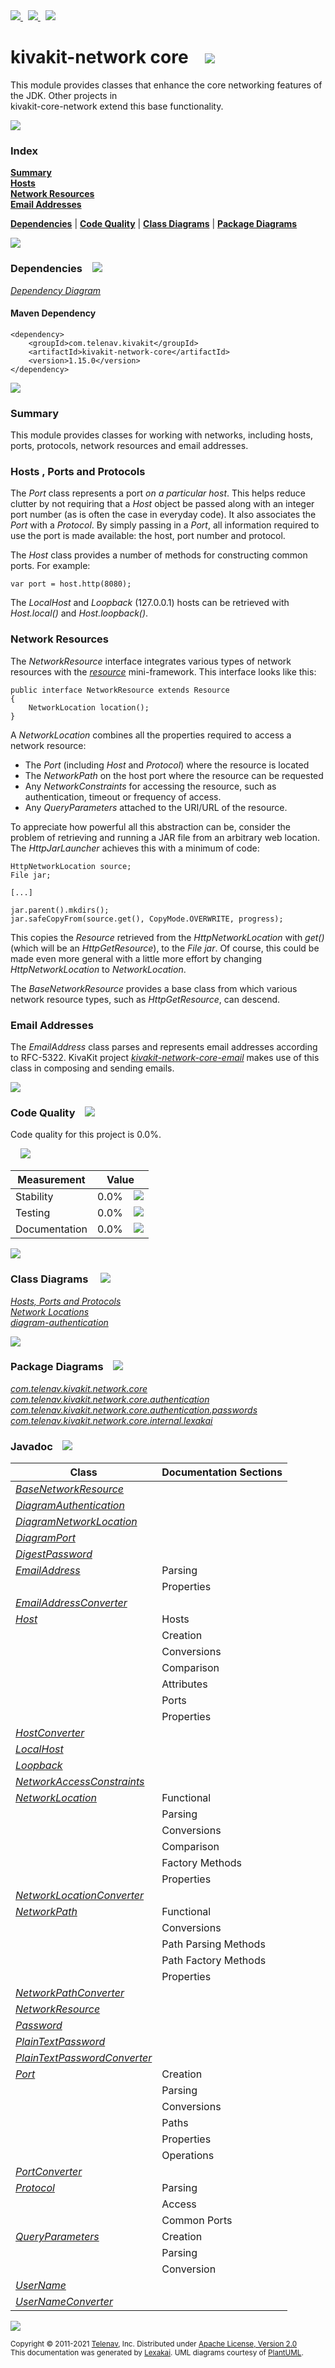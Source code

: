 [//]: # (start-user-text)

<a href="https://www.kivakit.org">
<img src="https://telenav.github.io/telenav-assets/images/icons/web-32.png" srcset="https://telenav.github.io/telenav-assets/images/icons/web-32-2x.png 2x"/>
</a>
&nbsp;
<a href="https://twitter.com/openkivakit">
<img src="https://telenav.github.io/telenav-assets/images/logos/twitter/twitter-32.png" srcset="https://telenav.github.io/telenav-assets/images/logos/twitter/twitter-32-2x.png 2x"/>
</a>
&nbsp;
<a href="https://kivakit.zulipchat.com">
<img src="https://telenav.github.io/telenav-assets/images/logos/zulip/zulip-32.png" srcset="https://telenav.github.io/telenav-assets/images/logos/zulip/zulip-32-2x.png 2x"/>
</a>

[//]: # (end-user-text)

# kivakit-network core &nbsp;&nbsp; <img src="https://telenav.github.io/telenav-assets/images/icons/nucleus-64.png" srcset="https://telenav.github.io/telenav-assets/images/icons/nucleus-64-2x.png 2x"/>

This module provides classes that enhance the core networking features of the JDK. Other projects in  
kivakit-core-network extend this base functionality.

<img src="https://telenav.github.io/telenav-assets/images/separators/horizontal-line-512.png" srcset="https://telenav.github.io/telenav-assets/images/separators/horizontal-line-512-2x.png 2x"/>

### Index

[**Summary**](#summary)  
[**Hosts**](#hosts)  
[**Network Resources**](#network-resources)  
[**Email Addresses**](#email-addresses)  

[**Dependencies**](#dependencies) | [**Code Quality**](#code-quality) | [**Class Diagrams**](#class-diagrams) | [**Package Diagrams**](#package-diagrams)

<img src="https://telenav.github.io/telenav-assets/images/separators/horizontal-line-512.png" srcset="https://telenav.github.io/telenav-assets/images/separators/horizontal-line-512-2x.png 2x"/>

### Dependencies <a name="dependencies"></a> &nbsp;&nbsp; <img src="https://telenav.github.io/telenav-assets/images/icons/dependencies-32.png" srcset="https://telenav.github.io/telenav-assets/images/icons/dependencies-32-2x.png 2x"/>

[*Dependency Diagram*](https://www.kivakit.org/1.15.0/lexakai/kivakit/kivakit-network/core/documentation/diagrams/dependencies.svg)

#### Maven Dependency

    <dependency>
        <groupId>com.telenav.kivakit</groupId>
        <artifactId>kivakit-network-core</artifactId>
        <version>1.15.0</version>
    </dependency>

<img src="https://telenav.github.io/telenav-assets/images/separators/horizontal-line-128.png" srcset="https://telenav.github.io/telenav-assets/images/separators/horizontal-line-128-2x.png 2x"/>

[//]: # (start-user-text)

### Summary <a name = "summary"></a>

This module provides classes for working with networks, including hosts, ports, protocols,
network resources and email addresses.

### Hosts <a name = "hosts"></a>, Ports and Protocols

The *Port* class represents a port *on a particular host*. This helps reduce clutter by not requiring
that a *Host* object be passed along with an integer port number (as is often the case in everyday
code). It also associates the *Port* with a *Protocol*. By simply passing in a *Port*, all information
required to use the port is made available: the host, port number and protocol.

The *Host* class provides a number of methods for constructing common ports. For example:

    var port = host.http(8080);

The *LocalHost* and *Loopback* (127.0.0.1) hosts can be retrieved with *Host.local()* and *Host.loopback()*.

### Network Resources <a name = "network-resources"></a>

The *NetworkResource* interface integrates various types of network resources with the [*resource*](../../resource/README.md)
mini-framework. This interface looks like this:

    public interface NetworkResource extends Resource
    {
        NetworkLocation location();
    }

A *NetworkLocation* combines all the properties required to access a network resource:

* The *Port* (including *Host* and *Protocol*) where the resource is located
* The *NetworkPath* on the host port where the resource can be requested
* Any *NetworkConstraints* for accessing the resource, such as authentication, timeout or
  frequency of access.
* Any *QueryParameters* attached to the URI/URL of the resource.

To appreciate how powerful all this abstraction can be, consider the problem of retrieving
and running a JAR file from an arbitrary web location. The *HttpJarLauncher* achieves this
with a minimum of code:

    HttpNetworkLocation source;
    File jar;

    [...]

    jar.parent().mkdirs();
    jar.safeCopyFrom(source.get(), CopyMode.OVERWRITE, progress);

This copies the *Resource* retrieved from the *HttpNetworkLocation* with *get()* (which will be
an *HttpGetResource*), to the *File* *jar*. Of course, this could be made even more general with
a little more effort by changing *HttpNetworkLocation* to *NetworkLocation*.

The *BaseNetworkResource* provides a base class from which various network resource types,
such as *HttpGetResource*, can descend.

### Email Addresses <a name = "email-addresses"></a>

The *EmailAddress* class parses and represents email addresses according to RFC-5322. KivaKit
project [*kivakit-network-core-email*](../email/README.md) makes use of this class in composing and sending emails.

[//]: # (end-user-text)

<img src="https://telenav.github.io/telenav-assets/images/separators/horizontal-line-128.png" srcset="https://telenav.github.io/telenav-assets/images/separators/horizontal-line-128-2x.png 2x"/>

### Code Quality <a name="code-quality"></a> &nbsp;&nbsp; <img src="https://telenav.github.io/telenav-assets/images/icons/ruler-32.png" srcset="https://telenav.github.io/telenav-assets/images/icons/ruler-32-2x.png 2x"/>

Code quality for this project is 0.0%.  
  
&nbsp; &nbsp; <img src="https://telenav.github.io/telenav-assets/images/meters/meter-0-96.png" srcset="https://telenav.github.io/telenav-assets/images/meters/meter-0-96-2x.png 2x"/>

| Measurement   | Value                    |
|---------------|--------------------------|
| Stability     | 0.0%&nbsp; &nbsp; <img src="https://telenav.github.io/telenav-assets/images/meters/meter-0-96.png" srcset="https://telenav.github.io/telenav-assets/images/meters/meter-0-96-2x.png 2x"/>     |
| Testing       | 0.0%&nbsp; &nbsp; <img src="https://telenav.github.io/telenav-assets/images/meters/meter-0-96.png" srcset="https://telenav.github.io/telenav-assets/images/meters/meter-0-96-2x.png 2x"/>       |
| Documentation | 0.0%&nbsp; &nbsp; <img src="https://telenav.github.io/telenav-assets/images/meters/meter-0-96.png" srcset="https://telenav.github.io/telenav-assets/images/meters/meter-0-96-2x.png 2x"/> |

<img src="https://telenav.github.io/telenav-assets/images/separators/horizontal-line-128.png" srcset="https://telenav.github.io/telenav-assets/images/separators/horizontal-line-128-2x.png 2x"/>

### Class Diagrams <a name="class-diagrams"></a> &nbsp; &nbsp; <img src="https://telenav.github.io/telenav-assets/images/icons/diagram-40.png" srcset="https://telenav.github.io/telenav-assets/images/icons/diagram-40-2x.png 2x"/>

[*Hosts, Ports and Protocols*](https://www.kivakit.org/1.15.0/lexakai/kivakit/kivakit-network/core/documentation/diagrams/diagram-port.svg)  
[*Network Locations*](https://www.kivakit.org/1.15.0/lexakai/kivakit/kivakit-network/core/documentation/diagrams/diagram-network-location.svg)  
[*diagram-authentication*](https://www.kivakit.org/1.15.0/lexakai/kivakit/kivakit-network/core/documentation/diagrams/diagram-authentication.svg)

<img src="https://telenav.github.io/telenav-assets/images/separators/horizontal-line-128.png" srcset="https://telenav.github.io/telenav-assets/images/separators/horizontal-line-128-2x.png 2x"/>

### Package Diagrams <a name="package-diagrams"></a> &nbsp;&nbsp; <img src="https://telenav.github.io/telenav-assets/images/icons/box-24.png" srcset="https://telenav.github.io/telenav-assets/images/icons/box-24-2x.png 2x"/>

[*com.telenav.kivakit.network.core*](https://www.kivakit.org/1.15.0/lexakai/kivakit/kivakit-network/core/documentation/diagrams/com.telenav.kivakit.network.core.svg)  
[*com.telenav.kivakit.network.core.authentication*](https://www.kivakit.org/1.15.0/lexakai/kivakit/kivakit-network/core/documentation/diagrams/com.telenav.kivakit.network.core.authentication.svg)  
[*com.telenav.kivakit.network.core.authentication.passwords*](https://www.kivakit.org/1.15.0/lexakai/kivakit/kivakit-network/core/documentation/diagrams/com.telenav.kivakit.network.core.authentication.passwords.svg)  
[*com.telenav.kivakit.network.core.internal.lexakai*](https://www.kivakit.org/1.15.0/lexakai/kivakit/kivakit-network/core/documentation/diagrams/com.telenav.kivakit.network.core.internal.lexakai.svg)

### Javadoc <a name="code-quality"></a> &nbsp;&nbsp; <img src="https://telenav.github.io/telenav-assets/images/icons/books-24.png" srcset="https://telenav.github.io/telenav-assets/images/icons/books-24-2x.png 2x"/>

| Class | Documentation Sections  |
|-------|-------------------------|
| [*BaseNetworkResource*](https://www.kivakit.org/1.15.0/javadoc/kivakit/kivakit-network-core/com/telenav/kivakit/network/core/BaseNetworkResource.html) |  |  
| [*DiagramAuthentication*](https://www.kivakit.org/1.15.0/javadoc/kivakit/kivakit-network-core/com/telenav/kivakit/network/core/internal/lexakai/DiagramAuthentication.html) |  |  
| [*DiagramNetworkLocation*](https://www.kivakit.org/1.15.0/javadoc/kivakit/kivakit-network-core/com/telenav/kivakit/network/core/internal/lexakai/DiagramNetworkLocation.html) |  |  
| [*DiagramPort*](https://www.kivakit.org/1.15.0/javadoc/kivakit/kivakit-network-core/com/telenav/kivakit/network/core/internal/lexakai/DiagramPort.html) |  |  
| [*DigestPassword*](https://www.kivakit.org/1.15.0/javadoc/kivakit/kivakit-network-core/com/telenav/kivakit/network/core/authentication/passwords/DigestPassword.html) |  |  
| [*EmailAddress*](https://www.kivakit.org/1.15.0/javadoc/kivakit/kivakit-network-core/com/telenav/kivakit/network/core/EmailAddress.html) | Parsing |  
| | Properties |  
| [*EmailAddressConverter*](https://www.kivakit.org/1.15.0/javadoc/kivakit/kivakit-network-core/com/telenav/kivakit/network/core/EmailAddressConverter.html) |  |  
| [*Host*](https://www.kivakit.org/1.15.0/javadoc/kivakit/kivakit-network-core/com/telenav/kivakit/network/core/Host.html) | Hosts |  
| | Creation |  
| | Conversions |  
| | Comparison |  
| | Attributes |  
| | Ports |  
| | Properties |  
| [*HostConverter*](https://www.kivakit.org/1.15.0/javadoc/kivakit/kivakit-network-core/com/telenav/kivakit/network/core/HostConverter.html) |  |  
| [*LocalHost*](https://www.kivakit.org/1.15.0/javadoc/kivakit/kivakit-network-core/com/telenav/kivakit/network/core/LocalHost.html) |  |  
| [*Loopback*](https://www.kivakit.org/1.15.0/javadoc/kivakit/kivakit-network-core/com/telenav/kivakit/network/core/Loopback.html) |  |  
| [*NetworkAccessConstraints*](https://www.kivakit.org/1.15.0/javadoc/kivakit/kivakit-network-core/com/telenav/kivakit/network/core/NetworkAccessConstraints.html) |  |  
| [*NetworkLocation*](https://www.kivakit.org/1.15.0/javadoc/kivakit/kivakit-network-core/com/telenav/kivakit/network/core/NetworkLocation.html) | Functional |  
| | Parsing |  
| | Conversions |  
| | Comparison |  
| | Factory Methods |  
| | Properties |  
| [*NetworkLocationConverter*](https://www.kivakit.org/1.15.0/javadoc/kivakit/kivakit-network-core/com/telenav/kivakit/network/core/NetworkLocationConverter.html) |  |  
| [*NetworkPath*](https://www.kivakit.org/1.15.0/javadoc/kivakit/kivakit-network-core/com/telenav/kivakit/network/core/NetworkPath.html) | Functional |  
| | Conversions |  
| | Path Parsing Methods |  
| | Path Factory Methods |  
| | Properties |  
| [*NetworkPathConverter*](https://www.kivakit.org/1.15.0/javadoc/kivakit/kivakit-network-core/com/telenav/kivakit/network/core/NetworkPathConverter.html) |  |  
| [*NetworkResource*](https://www.kivakit.org/1.15.0/javadoc/kivakit/kivakit-network-core/com/telenav/kivakit/network/core/NetworkResource.html) |  |  
| [*Password*](https://www.kivakit.org/1.15.0/javadoc/kivakit/kivakit-network-core/com/telenav/kivakit/network/core/authentication/Password.html) |  |  
| [*PlainTextPassword*](https://www.kivakit.org/1.15.0/javadoc/kivakit/kivakit-network-core/com/telenav/kivakit/network/core/authentication/passwords/PlainTextPassword.html) |  |  
| [*PlainTextPasswordConverter*](https://www.kivakit.org/1.15.0/javadoc/kivakit/kivakit-network-core/com/telenav/kivakit/network/core/authentication/passwords/PlainTextPasswordConverter.html) |  |  
| [*Port*](https://www.kivakit.org/1.15.0/javadoc/kivakit/kivakit-network-core/com/telenav/kivakit/network/core/Port.html) | Creation |  
| | Parsing |  
| | Conversions |  
| | Paths |  
| | Properties |  
| | Operations |  
| [*PortConverter*](https://www.kivakit.org/1.15.0/javadoc/kivakit/kivakit-network-core/com/telenav/kivakit/network/core/PortConverter.html) |  |  
| [*Protocol*](https://www.kivakit.org/1.15.0/javadoc/kivakit/kivakit-network-core/com/telenav/kivakit/network/core/Protocol.html) | Parsing |  
| | Access |  
| | Common Ports |  
| [*QueryParameters*](https://www.kivakit.org/1.15.0/javadoc/kivakit/kivakit-network-core/com/telenav/kivakit/network/core/QueryParameters.html) | Creation |  
| | Parsing |  
| | Conversion |  
| [*UserName*](https://www.kivakit.org/1.15.0/javadoc/kivakit/kivakit-network-core/com/telenav/kivakit/network/core/authentication/UserName.html) |  |  
| [*UserNameConverter*](https://www.kivakit.org/1.15.0/javadoc/kivakit/kivakit-network-core/com/telenav/kivakit/network/core/authentication/UserNameConverter.html) |  |  

[//]: # (start-user-text)



[//]: # (end-user-text)

<img src="https://telenav.github.io/telenav-assets/images/separators/horizontal-line-512.png" srcset="https://telenav.github.io/telenav-assets/images/separators/horizontal-line-512-2x.png 2x"/>

<sub>Copyright &#169; 2011-2021 [Telenav](https://telenav.com), Inc. Distributed under [Apache License, Version 2.0](LICENSE)</sub>  
<sub>This documentation was generated by [Lexakai](https://lexakai.org). UML diagrams courtesy of [PlantUML](https://plantuml.com).</sub>
